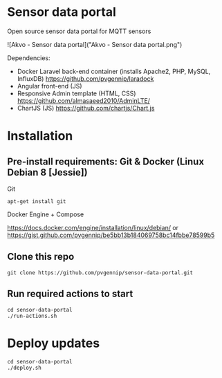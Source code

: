 # Sensor data portal
Open source sensor data portal for MQTT sensors 

![Akvo - Sensor data portal]("Akvo - Sensor data portal.png")

Dependencies:
* Docker Laravel back-end container (installs Apache2, PHP, MySQL, InfluxDB) https://github.com/pvgennip/laradock
* Angular front-end (JS)
 * Responsive Admin template (HTML, CSS) https://github.com/almasaeed2010/AdminLTE/
 * ChartJS (JS) https://github.com/chartjs/Chart.js

# Installation
## Pre-install requirements: Git & Docker (Linux Debian 8 [Jessie])
Git
```
apt-get install git
```

Docker Engine + Compose

https://docs.docker.com/engine/installation/linux/debian/ or https://gist.github.com/pvgennip/be5bb13b184069758bc14fbbe78599b5



## Clone this repo
```
git clone https://github.com/pvgennip/sensor-data-portal.git
```

## Run required actions to start
```
cd sensor-data-portal
./run-actions.sh
```



# Deploy updates
```
cd sensor-data-portal
./deploy.sh
```
